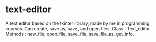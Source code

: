 # text-editor
A text editor based on the tkinter library, made by me in programming courses.
Can create, save as, save, and open files. 
Class : Text_editor.
Methods : new_file, open_file, save_file, save_file_as, get_info.
